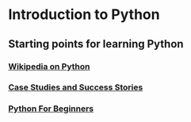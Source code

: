 # Introduction to Python
## Starting points for learning Python
### [Wikipedia on Python](https://en.wikipedia.org/wiki/Python_(programming_language))

### [Case Studies and Success Stories](https://brochure.getpython.info/media/releases/psf-python-brochure-vol.-i-final-download.pdf/view)

### [Python For Beginners](https://www.python.org/about/gettingstarted/)
